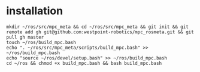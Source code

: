 # installation
	mkdir ~/ros/src/mpc_meta && cd ~/ros/src/mpc_meta && git init && git remote add gh git@github.com:westpoint-robotics/mpc_rosmeta.git && git pull gh master
	touch ~/ros/build_mpc.bash
	echo ". ~/ros/src/mpc_meta/scripts/build_mpc.bash" >> ~/ros/build_mpc.bash
	echo "source ~/ros/devel/setup.bash" >> ~/ros/build_mpc.bash
	cd ~/ros && chmod +x build_mpc.bash && bash build_mpc.bash

